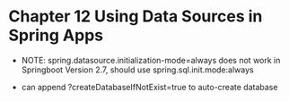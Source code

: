 # Chapter 12 Using Data Sources in Spring Apps

- NOTE: spring.datasource.initialization-mode=always does not work in Springboot Version 2.7, should use spring.sql.init.mode:always

- can append ?createDatabaseIfNotExist=true to auto-create database